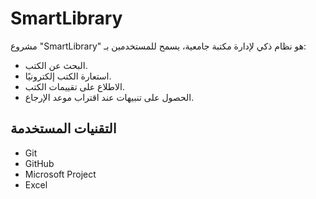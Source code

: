 
# SmartLibrary

مشروع "SmartLibrary" هو نظام ذكي لإدارة مكتبة جامعية، يسمح للمستخدمين بـ:
- البحث عن الكتب.
- استعارة الكتب إلكترونيًا.
- الاطلاع على تقييمات الكتب.
- الحصول على تنبيهات عند اقتراب موعد الإرجاع.

## التقنيات المستخدمة
- Git
- GitHub
- Microsoft Project
- Excel
